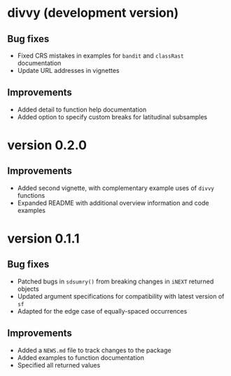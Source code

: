 # divvy (development version)

## Bug fixes

* Fixed CRS mistakes in examples for `bandit` and `classRast` documentation
* Update URL addresses in vignettes

## Improvements

* Added detail to function help documentation
* Added option to specify custom breaks for latitudinal subsamples

# version 0.2.0

## Improvements

* Added second vignette, with complementary example uses of `divvy` functions
* Expanded README with additional overview information and code examples

# version 0.1.1

## Bug fixes

* Patched bugs in `sdsumry()` from breaking changes in `iNEXT` returned objects
* Updated argument specifications for compatibility with latest version of `sf`
* Adapted for the edge case of equally-spaced occurrences

## Improvements

* Added a `NEWS.md` file to track changes to the package
* Added examples to function documentation
* Specified all returned values
